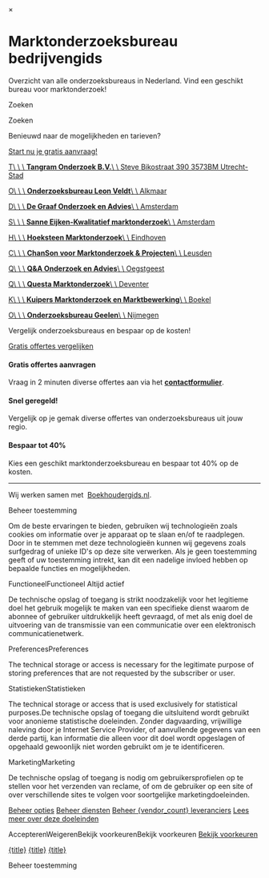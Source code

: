 ×

# Marktonderzoeksbureau bedrijvengids

Overzicht van alle onderzoeksbureaus in Nederland. Vind een geschikt bureau voor marktonderzoek!

Zoeken

Zoeken

Benieuwd naar de mogelijkheden en tarieven?

[Start nu je gratis aanvraag!](https://marktonderzoeksbureaus.nl/offerte/#offerte)

[T\\
\\
\\
**Tangram Onderzoek B.V.**\\
\\
Steve Bikostraat 390 3573BM Utrecht-Stad](https://marktonderzoeksbureaus.nl/utrecht-stad/tangram-onderzoek-b-v/ "Tangram Onderzoek B.V.")

[O\\
\\
\\
**Onderzoeksbureau Leon Veldt**\\
\\
Alkmaar](https://marktonderzoeksbureaus.nl/alkmaar/onderzoeksbureau-leon-veldt/ "Onderzoeksbureau Leon Veldt")

[D\\
\\
\\
**De Graaf Onderzoek en Advies**\\
\\
Amsterdam](https://marktonderzoeksbureaus.nl/amsterdam/de-graaf-onderzoek-en-advies/ "De Graaf Onderzoek en Advies")

[S\\
\\
\\
**Sanne Eijken-Kwalitatief marktonderzoek**\\
\\
Amsterdam](https://marktonderzoeksbureaus.nl/amsterdam/sanne-eijken-kwalitatief-marktonderzoek/ "Sanne Eijken-Kwalitatief marktonderzoek")

[H\\
\\
\\
**Hoeksteen Marktonderzoek**\\
\\
Eindhoven](https://marktonderzoeksbureaus.nl/eindhoven/hoeksteen-marktonderzoek/ "Hoeksteen Marktonderzoek")

[C\\
\\
\\
**ChanSon voor Marktonderzoek & Projecten**\\
\\
Leusden](https://marktonderzoeksbureaus.nl/leusden/chanson-voor-marktonderzoek-projecten/ "ChanSon voor Marktonderzoek & Projecten")

[Q\\
\\
\\
**Q&A Onderzoek en Advies**\\
\\
Oegstgeest](https://marktonderzoeksbureaus.nl/oegstgeest/qa-onderzoek-en-advies/ "Q&A Onderzoek en Advies")

[Q\\
\\
\\
**Questa Marktonderzoek**\\
\\
Deventer](https://marktonderzoeksbureaus.nl/deventer/questa-marktonderzoek/ "Questa Marktonderzoek")

[K\\
\\
\\
**Kuipers Marktonderzoek en Marktbewerking**\\
\\
Boekel](https://marktonderzoeksbureaus.nl/boekel/kuipers-marktonderzoek-en-marktbewerking/ "Kuipers Marktonderzoek en Marktbewerking")

[O\\
\\
\\
**Onderzoeksbureau Geelen**\\
\\
Nijmegen](https://marktonderzoeksbureaus.nl/nijmegen/onderzoeksbureau-geelen/ "Onderzoeksbureau Geelen")

Vergelijk onderzoeksbureaus en bespaar op de kosten!

[Gratis offertes vergelijken](https://marktonderzoeksbureaus.nl/offerte/)

#### Gratis offertes aanvragen

Vraag in 2 minuten diverse offertes aan via het **[contactformulier](https://marktonderzoeksbureaus.nl/offerte/)**.

#### Snel geregeld!

Vergelijk op je gemak diverse offertes van onderzoeksbureaus uit jouw regio.

#### Bespaar tot 40%

Kies een geschikt marktonderzoeksbureau en bespaar tot 40% op de kosten.

* * *

Wij werken samen met  [Boekhoudergids.nl](https://boekhoudergids.nl/).

Beheer toestemming

Om de beste ervaringen te bieden, gebruiken wij technologieën zoals cookies om informatie over je apparaat op te slaan en/of te raadplegen. Door in te stemmen met deze technologieën kunnen wij gegevens zoals surfgedrag of unieke ID's op deze site verwerken. Als je geen toestemming geeft of uw toestemming intrekt, kan dit een nadelige invloed hebben op bepaalde functies en mogelijkheden.

FunctioneelFunctioneel
Altijd actief

De technische opslag of toegang is strikt noodzakelijk voor het legitieme doel het gebruik mogelijk te maken van een specifieke dienst waarom de abonnee of gebruiker uitdrukkelijk heeft gevraagd, of met als enig doel de uitvoering van de transmissie van een communicatie over een elektronisch communicatienetwerk.

PreferencesPreferences

The technical storage or access is necessary for the legitimate purpose of storing preferences that are not requested by the subscriber or user.

StatistiekenStatistieken

The technical storage or access that is used exclusively for statistical purposes.De technische opslag of toegang die uitsluitend wordt gebruikt voor anonieme statistische doeleinden. Zonder dagvaarding, vrijwillige naleving door je Internet Service Provider, of aanvullende gegevens van een derde partij, kan informatie die alleen voor dit doel wordt opgeslagen of opgehaald gewoonlijk niet worden gebruikt om je te identificeren.

MarketingMarketing

De technische opslag of toegang is nodig om gebruikersprofielen op te stellen voor het verzenden van reclame, of om de gebruiker op een site of over verschillende sites te volgen voor soortgelijke marketingdoeleinden.

[Beheer opties](https://marktonderzoeksbureaus.nl/#) [Beheer diensten](https://marktonderzoeksbureaus.nl/#) [Beheer {vendor\_count} leveranciers](https://marktonderzoeksbureaus.nl/#) [Lees meer over deze doeleinden](https://cookiedatabase.org/tcf/purposes/)

AccepterenWeigerenBekijk voorkeurenBekijk voorkeuren [Bekijk voorkeuren](https://marktonderzoeksbureaus.nl/#)

[{title}](https://marktonderzoeksbureaus.nl/#) [{title}](https://marktonderzoeksbureaus.nl/#) [{title}](https://marktonderzoeksbureaus.nl/#)

Beheer toestemming